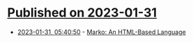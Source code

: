 # [Published on 2023-01-31](index.md)

* [2023-01-31, 05:40:50](https://news.ycombinator.com/item?id=34591625) - [Marko: An HTML-Based Language](https://markojs.com)
